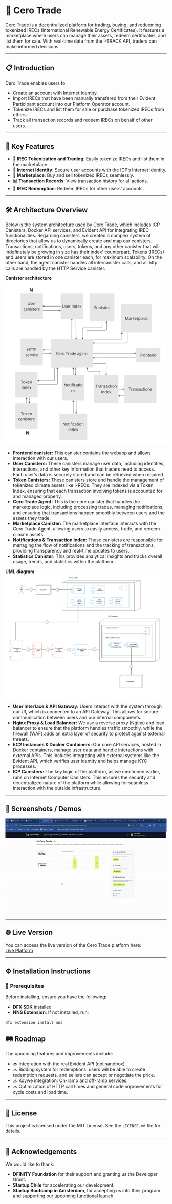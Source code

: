 <!-- TODO subdomain integration with `cerotrade.cl/alfa` -->

# 🚀 **Cero Trade**  
Cero Trade is a decentralized platform for trading, buying, and redeeming tokenized IRECs (International Renewable Energy Certificates). It features a marketplace where users can manage their assets, redeem certificates, and list them for sale. With real-time data from the I-TRACK API, traders can make informed decisions.

---

## 📋 **Introduction**  
Cero Trade enables users to:
- Create an account with Internet Identity.
- Import IRECs that have been manually transfered from their Evident Participant account into our Platform Operator account.
- Tokenize IRECs and list them for sale or purchase tokenized IRECs from others.
- Track all transaction records and redeem IRECs on behalf of other users.

---

## 🌟 **Key Features**  
- **🔄 IREC Tokenization and Trading**: Easily tokenize IRECs and list them in the marketplace.
- **🔐 Internet Identity**: Secure user accounts with the ICP’s Internet Identity.
- **🛒 Marketplace**: Buy and sell tokenized IRECs seamlessly.
- **📊 Transaction Records**: View transaction history for all actions.
- **🔖 IREC Redemption**: Redeem IRECs for other users' accounts.

---

## 🛠️ **Architecture Overview**  
Below is the system architecture used by Cero Trade, which includes ICP Canisters, Docker API services, and Evident API for integrating IREC functionalities. Regarding canisters, we created a complex system of directories that allow us to dynamically create and map our canisters. Transactions, notifications, users, tokens, and any other canister that will indefinetaly be growing in size has their index' counterpart. Tokens (IRECs) and users are stored in one canister each, for maximum scalability. On the other hand, the agent canister handles all intercanister calls, and all http calls are handled by the HTTP Service canister.

**Canister architecture**
![Canister Architecture](https://github.com/Cero-Trade/CeroTrade-IREC-LATAM/blob/main/readme_assets/canister_architecture.jpg)

- **Frontend canister:** This canister contains the webapp and allows interaction with our users.
- **User Canisters:** These canisters manage user data, including identities, interactions, and other key information that traders need to access. Each user’s data is securely stored and can be retrieved when required.
- **Token Canisters:** These canisters store and handle the management of tokenized climate assets like i-RECs. They are indexed via a Token Index, ensuring that each transaction involving tokens is accounted for and managed properly.
- **Cero Trade Agent:** This is the core canister that handles the marketplace logic, including processing trades, managing notifications, and ensuring that transactions happen smoothly between users and the assets they trade.
- **Marketplace Canister:** The marketplace interface interacts with the Cero Trade Agent, allowing users to easily access, trade, and redeem climate assets.
- **Notifications & Transaction Index:** These canisters are responsible for managing the flow of notifications and the tracking of transactions, providing transparency and real-time updates to users.
- **Statistics Canister:** This provides analytical insights and tracks overall usage, trends, and statistics within the platform.


**UML diagram**
![Architecture Diagram](https://github.com/Cero-Trade/CeroTrade-IREC-LATAM/blob/main/readme_assets/nueva_arqui.png)

- **User Interface & API Gateway:** Users interact with the system through our UI, which is connected to an API Gateway. This allows for secure communication between users and our internal components.
- **Nginx Proxy & Load Balancer:** We use a reverse proxy (Nginx) and load balancer to ensure that the platform handles traffic smoothly, while the firewall (WAF) adds an extra layer of security to protect against external threats.
- **EC2 Instances & Docker Containers:** Our core API services, hosted in Docker containers, manage user data and handle interactions with external APIs. This includes integrating with external systems like the Evident API, which verifies user identity and helps manage KYC processes.
- **ICP Canisters:** The key logic of the platform, as we mentioned earlier, runs on Internet Computer Canisters. This ensures the security and decentralized nature of the platform while allowing for seamless interaction with the outside infrastructure.

---

## 📸 **Screenshots / Demos**  

![](https://github.com/Cero-Trade/CeroTrade-IREC-LATAM/blob/main/readme_assets/demo_gif.gif)

---

## 🌐 **Live Version**  
You can access the live version of the Cero Trade platform here:  
[Live Platform](https://z2mgf-dqaaa-aaaak-qihbq-cai.icp0.io/auth/login?canisterId=z2mgf-dqaaa-aaaak-qihbq-cai)

---

## ⚙️ **Installation Instructions**

### 🔧 **Prerequisites**  
Before installing, ensure you have the following:
- **DFX SDK** installed
- **NNS Extension**: If not installed, run:
```
dfx extension install nns
```
## 🛤️ Roadmap
The upcoming features and improvements include:

- 🔜 Integration with the real Evident API (not sandbox).
- 🔜 Bidding system for redemptions: users will be able to create redemption requests, and sellers can accept or negotiate the price.
- 🔜 Koywe integration: On-ramp and off-ramp services.
- 🔜 Optimization of HTTP call times and general code improvements for cycle costs and load time.

---

## 📄 License
This project is licensed under the MIT License. See the `LICENSE.md` file for details.

---

## 🙏 Acknowledgements
We would like to thank:

- **DFINITY Foundation** for their support and granting us the Developer Grant.
- **Startup Chile** for accelerating our development.
- **Startup Bootcamp in Amsterdam**, for accepting us into their program and supporting our upcoming functional launch.
